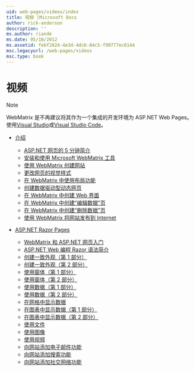 ```yaml
---
uid: web-pages/videos/index
title: 视频 |Microsoft Docs
author: rick-anderson
description: ''
ms.author: riande
ms.date: 05/18/2012
ms.assetid: febf2824-4e3d-4dc6-84c5-f99777ec6144
msc.legacyurl: /web-pages/videos
msc.type: book
---
```

<a name="videos"></a>视频
====================

> [!NOTE] 
> WebMatrix 是不再建议将其作为一个集成的开发环境为 ASP.NET Web Pages。 使用[Visual Studio](xref:aspnet/web-pages/overview/getting-started/program-asp-net-web-pages-in-visual-studio)或[Visual Studio Code](https://code.visualstudio.com/)。

- [介绍](introduction/index.md)

    - [ASP.NET 网页的 5 分钟简介](introduction/5-minute-introduction-to-aspnet-web-pages.md)
    - [安装和使用 Microsoft WebMatrix 工具](introduction/install-and-use-the-microsoft-webmatrix-tool.md)
    - [使用 WebMatrix 创建网站](introduction/create-a-website-using-webmatrix.md)
    - [更改网页的视觉样式](introduction/change-the-visual-style-of-a-web-page.md)
    - [在 WebMatrix 中使用布局功能](introduction/use-the-layout-features-in-webmatrix.md)
    - [创建数据驱动型动态网页](introduction/create-a-data-driven-dynamic-web-page.md)
    - [在 WebMatrix 中创建 Web 界面](introduction/create-a-web-interface-in-webmatrix.md)
    - [在 WebMatrix 中创建“编辑数据”页](introduction/create-an-edit-data-page-in-webmatrix.md)
    - [在 WebMatrix 中创建“删除数据”页](introduction/create-a-delete-data-page-in-webmatrix.md)
    - [使用 WebMatrix 将网站发布到 Internet](introduction/publish-a-website-to-the-internet-using-webmatrix.md)
- [ASP.NET Razor Pages](aspnet-razor-pages/index.md)

    - [WebMatrix 和 ASP.NET 网页入门](aspnet-razor-pages/getting-started-with-webmatrix-and-aspnet-web-pages.md)
    - [ASP.NET Web 编程 Razor 语法简介](aspnet-razor-pages/introduction-to-aspnet-web-programming-using-the-razor-syntax.md)
    - [创建一致外观（第 1 部分）](aspnet-razor-pages/creating-a-consistent-look-part-1.md)
    - [创建一致外观（第 2 部分）](aspnet-razor-pages/creating-a-consistent-look-part-2.md)
    - [使用窗体（第 1 部分）](aspnet-razor-pages/working-with-forms-part-1.md)
    - [使用窗体（第 2 部分）](aspnet-razor-pages/working-with-forms-part-2.md)
    - [使用数据（第 1 部分）](aspnet-razor-pages/working-with-data-part-1.md)
    - [使用数据（第 2 部分）](aspnet-razor-pages/working-with-data-part-2.md)
    - [在网格中显示数据](aspnet-razor-pages/displaying-data-in-a-grid.md)
    - [在图表中显示数据（第 1 部分）](aspnet-razor-pages/displaying-data-in-a-chart-part-1.md)
    - [在图表中显示数据（第 2 部分）](aspnet-razor-pages/displaying-data-in-a-chart-part-2.md)
    - [使用文件](aspnet-razor-pages/working-with-files.md)
    - [使用图像](aspnet-razor-pages/working-with-images.md)
    - [使用视频](aspnet-razor-pages/working-with-video.md)
    - [向网站添加电子邮件功能](aspnet-razor-pages/adding-email-to-your-web-site.md)
    - [向网站添加搜索功能](aspnet-razor-pages/adding-search-to-your-web-site.md)
    - [向网站添加社交网络功能](aspnet-razor-pages/adding-social-networking-to-your-website.md)
